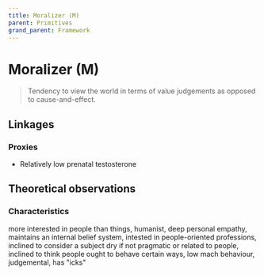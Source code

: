 ```yaml
---
title: Moralizer (M)
parent: Primitives
grand_parent: Framework
---
```


# Moralizer (M)

>Tendency to view the world in terms of value judgements as opposed to cause-and-effect.

## Linkages

### Proxies

* Relatively low prenatal testosterone

## Theoretical observations

### Characteristics

more interested in people than things, humanist, deep personal empathy, maintains an internal belief system, intested in people-oriented professions, inclined to consider a subject dry if not pragmatic or related to people, inclined to think people ought to behave certain ways, low mach behaviour, judgemental, has "icks"